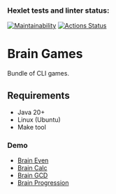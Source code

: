 ### Hexlet tests and linter status:

[![Maintainability](https://api.codeclimate.com/v1/badges/4724d576017c9ca24afd/maintainability)](https://codeclimate.com/github/fey/java-project-61/maintainability) [![Actions Status](https://github.com/fey/java-project-61/workflows/hexlet-check/badge.svg)](https://github.com/fey/java-project-61/actions)

# Brain Games

Bundle of CLI games.

## Requirements

* Java 20+
* Linux (Ubuntu)
* Make tool

### Demo

* [Brain Even](https://asciinema.org/a/KmiKZ0ZogL124tYSGly9UibeF)
* [Brain Calc](https://asciinema.org/a/lG06rtJfz2vyIvfLRhheFeARK)
* [Brain GCD](https://asciinema.org/a/3klfYa52uVz6KS7tEsnfXq4UI)
* [Brain Progression](https://asciinema.org/a/qtWHBdWyM7kVYVxUfX25MfB2x)
